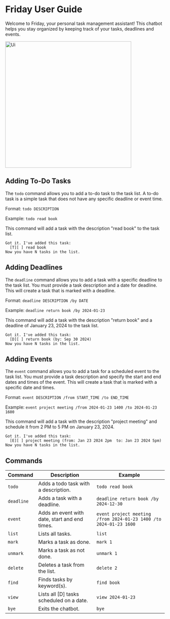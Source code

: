 # Friday User Guide

Welcome to Friday, your personal task management assistant! This chatbot helps you stay organized by keeping track of your tasks, deadlines and events.


<img width="398" alt="Ui" src="https://github.com/user-attachments/assets/9844030b-1075-45ce-a993-3f9fb4c8a989">



## Adding To-Do Tasks

The `todo` command allows you to add a to-do task to the task list. A to-do task is a simple task that does not have any specific deadline or event time.

Format: `todo DESCRIPTION`

Example: `todo read book`

This command will add a task with the description "read book" to the task list.

```
Got it. I've added this task:
  [T][ ] read book 
Now you have N tasks in the list.
```

## Adding Deadlines

The `deadline` command allows you to add a task with a specific deadline to the task list. You must provide a task description and a date for deadline. This will create a task that is marked with a deadline.

Format: `deadline DESCRIPTION /by DATE`

Example: `deadline return book /by 2024-01-23`

This command will add a task with the description "return book" and a deadline of January 23, 2024 to the task list.

```
Got it. I've added this task:
  [D][ ] return book (by: Sep 30 2024)
Now you have N tasks in the list.
```

## Adding Events

The `event` command allows you to add a task for a scheduled event to the task list. You must provide a task description and specify the start and end dates and times of the event. This will create a task that is marked with a specific date and times.

Format: `event DESCRIPTION /from START_TIME /to END_TIME`

Example: `event project meeting /from 2024-01-23 1400 /to 2024-01-23 1600`

This command will add a task with the description "project meeting" and schedule it from 2 PM to 5 PM on January 23, 2024.

```
Got it. I've added this task:
  [E][ ] project meeting (from: Jan 23 2024 2pm  to: Jan 23 2024 5pm)
Now you have N tasks in the list.
```


## Commands
| Command       | Description                                  | Example                                                           |
|---------------|----------------------------------------------|-------------------------------------------------------------------|
| `todo`        | Adds a todo task with a description.         | `todo read book`                                                  |
| `deadline`    | Adds a task with a deadline.                 | `deadline return book /by 2024-12-30`                             |
| `event`       | Adds an event with date, start and end times.| `event project meeting /from 2024-01-23 1400 /to 2024-01-23 1600` |
| `list`        | Lists all tasks.                             | `list`                                                            |
| `mark`        | Marks a task as done.                        | `mark 1`                                                          |
| `unmark`      | Marks a task as not done.                    | `unmark 1`                                                        |
| `delete`      | Deletes a task from the list.                | `delete 2`                                                        |
| `find`        | Finds tasks by keyword(s).                   | `find book`                                                       |
| `view`        | Lists all [D] tasks scheduled on a date.     | `view 2024-01-23`                                                 |
| `bye`         | Exits the chatbot.                           | `bye`                                                             |

